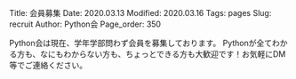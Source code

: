 Title: 会員募集
Date: 2020.03.13
Modified: 2020.03.16
Tags: pages
Slug: recruit
Author: Python会
Page_order: 350

Python会は現在、学年学部問わず会員を募集しております。
Pythonが全てわかる方も、なにもわからない方も、ちょっとできる方も大歓迎です！お気軽にDM等でご連絡ください。
